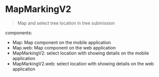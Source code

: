 # MapMarkingV2

> Map and select tree location in tree submission

components:

- Map: Map component on the mobile application
- Map.web: Map component on the web application
- MapMarkingV2: select location with showing details on the mobile application
- MapMarkingV2.web: select location with showing details on the web application
